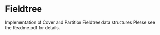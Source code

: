 # Fieldtree
Implementation of Cover and Partition Fieldtree data structures
Please see the Readme.pdf for details.
